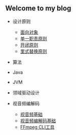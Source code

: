 ## Welcome to my blog

- 设计原则
  - [面向对象](design-pattern/oop.md)
  - [单一职责原则](design-pattern/srp.md)
  - [开闭原则](design-pattern/ocp.md)
  - [里式替换原则](design-pattern/lsp.md)

- 算法

- Java

- JVM

- 领域驱动设计

- 视音频编解码
  - [视音频基础](video-audio/视音频基础.md)
  - [视音频编解码基础](video-audio/视音频编解码基础.md)
  - [FFmpeg CLI工具](video-audio/ffmpeg-cli.md)
